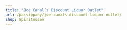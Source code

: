 ```yaml
---
title: "Joe Canal’s Discount Liquor Outlet"
url: /parsippany/joe-canals-discount-liquor-outlet/
shop: Spirituosen
---
```

